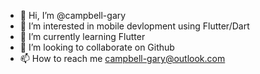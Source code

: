 - 👋 Hi, I’m @campbell-gary
- 👀 I’m interested in mobile devlopment using Flutter/Dart
- 🌱 I’m currently learning Flutter
- 💞️ I’m looking to collaborate on Github
- 📫 How to reach me campbell-gary@outlook.com

<!---
campbell-gary/campbell-gary is a ✨ special ✨ repository because its `README.md` (this file) appears on your GitHub profile.
You can click the Preview link to take a look at your changes.
--->
